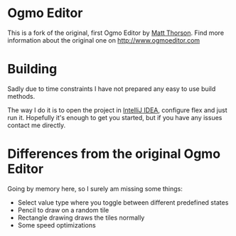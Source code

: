 # Ogmo Editor

This is a fork of the original, first Ogmo Editor by [Matt Thorson](http://www.mattmakesgames.com/). Find more information about the original one on http://www.ogmoeditor.com

# Building

Sadly due to time constraints I have not prepared any easy to use build methods.

The way I do it is to open the project in [IntelliJ IDEA](https://www.jetbrains.com/idea/), configure flex and just run it. Hopefully it's enough to get you started, but if you have any issues contact me directly.

# Differences from the original Ogmo Editor

Going by memory here, so I surely am missing some things:
 
 - Select value type where you toggle between different predefined states
 - Pencil to draw on a random tile
 - Rectangle drawing draws the tiles normally
 - Some speed optimizations
